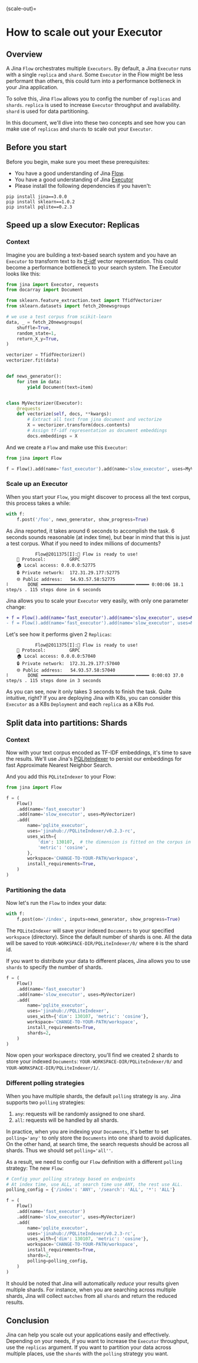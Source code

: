 (scale-out)=
# How to scale out your Executor

## Overview

A Jina `Flow` orchestrates multiple `Executors`.
By default, a Jina `Executor` runs with a single `replica` and `shard`.
Some `Executor` in the Flow might be less performant than others,
this could turn into a performance bottleneck in your Jina application.

To solve this, Jina `Flow` allows you to config the number of `replicas` and `shards`.
`replica` is used to increase `Executor` throughput and availability.
`shard` is used for data partitioning.

In this document, we'll dive into these two concepts and see how you can make use of `replicas` and `shards` to scale out your `Executor`.

## Before you start
<!-- Delete this section if your readers can go to the steps without requiring any prerequisite knowledge. -->
Before you begin, make sure you meet these prerequisites:

* You have a good understanding of Jina [Flow](../fundamentals/flow/index.md).
* You have a good understanding of Jina [Executor](../fundamentals/executor/index.md)
* Please install the following dependencies if you haven't:


```shell
pip install jina==3.0.0
pip install sklearn==1.0.2
pip install pqlite==0.2.3
```

## Speed up a slow Executor: Replicas

### Context

Imagine you are building a text-based search system and you have an `Executor` to transform text to its [tf-idf](https://en.wikipedia.org/wiki/Tf-idf) vector representation.
This could become a performance bottleneck to your search system.
The Executor looks like this:

```python
from jina import Executor, requests
from docarray import Document

from sklearn.feature_extraction.text import TfidfVectorizer
from sklearn.datasets import fetch_20newsgroups

# we use a test corpus from scikit-learn
data, _ = fetch_20newsgroups(
    shuffle=True,
    random_state=1,
    return_X_y=True,
)

vectorizer = TfidfVectorizer()
vectorizer.fit(data)


def news_generator():
    for item in data:
        yield Document(text=item)


class MyVectorizer(Executor):
    @requests
    def vectorize(self, docs, **kwargs):
        # Extract all text from jina document and vectorize
        X = vectorizer.transform(docs.contents)
        # Assign tf-idf representation as document embeddings
        docs.embeddings = X
```

And we create a `Flow` and make use this `Executor`:

```python
from jina import Flow

f = Flow().add(name='fast_executor').add(name='slow_executor', uses=MyVectorizer)
```

### Scale up an Executor

When you start your `Flow`, you might discover to process all the text corpus, this process takes a while:

```python
with f:
    f.post('/foo', news_generator, show_progress=True)
```

As Jina reported, it takes around 6 seconds to accomplish the task.
6 seconds sounds reasonable (at index time), but bear in mind that this is just a test corpus.
What if you need to index millions of documents?

```shell
           Flow@2011375[I]:🎉 Flow is ready to use!                                        
	🔗 Protocol: 		GRPC
	🏠 Local access:	0.0.0.0:52775
	🔒 Private network:	172.31.29.177:52775
	🌐 Public address:	54.93.57.58:52775
⠇       DONE ━━━━━━━━━━━━━━━━━━━━━━━━━━━━━━━━━━━╸━━━━━ 0:00:06 18.1 step/s . 115 steps done in 6 seconds
```

Jina allows you to scale your `Executor` very easily, with only one parameter change:

```diff
+ f = Flow().add(name='fast_executor').add(name='slow_executor', uses=MyVectorizer, replicas=2)
- f = Flow().add(name='fast_executor').add(name='slow_executor', uses=MyVectorizer)
```

Let's see how it performs given 2 `Replicas`:

```shell
           Flow@2011375[I]:🎉 Flow is ready to use!                                        
	🔗 Protocol: 		GRPC
	🏠 Local access:	0.0.0.0:57040
	🔒 Private network:	172.31.29.177:57040
	🌐 Public address:	54.93.57.58:57040
⠇       DONE ━━━━━━━━━━━━━━━━━━━━━━━━━━━━━━━━━━━╸━━━━━ 0:00:03 37.0 step/s . 115 steps done in 3 seconds
```

As you can see, now it only takes 3 seconds to finish the task.
Quite intuitive, right?
If you are deploying Jina with K8s, you can consider this `Executor` as a K8s `Deployment` and each `replica` as a K8s `Pod`.

## Split data into partitions: Shards

### Context

Now with your text corpus encoded as TF-IDF embeddings,
it's time to save the results.
We'll use Jina's [PQLiteIndexer](https://hub.jina.ai/executor/pn1qofsj) to persist our embeddings for fast Approximate Nearest Neighbor Search.

And you add this `PQLiteIndexer` to your Flow:

```python
from jina import Flow

f = (
    Flow()
    .add(name='fast_executor')
    .add(name='slow_executor', uses=MyVectorizer)
    .add(
        name='pqlite_executor',
        uses='jinahub://PQLiteIndexer/v0.2.3-rc',
        uses_with={
            'dim': 130107,  # the dimension is fitted on the corpus in news dataset
            'metric': 'cosine',
        },
        workspace='CHANGE-TO-YOUR-PATH/workspace',
        install_requirements=True,
    )
)
```

### Partitioning the data

Now let's run the `Flow` to index your data:
```python
with f:
    f.post(on='/index', inputs=news_generator, show_progress=True)
```

The `PQLiteIndexer` will save your indexed `Documents` to your specified `workspace` (directory).
Since the default number of shards is one.
All the data will be saved to `YOUR-WORKSPACE-DIR/PQLiteIndexer/0/` where `0` is the shard id.

If you want to distribute your data to different places, Jina allows you to use `shards` to specify the number of shards.

```python
f = (
    Flow()
    .add(name='fast_executor')
    .add(name='slow_executor', uses=MyVectorizer)
    .add(
        name='pqlite_executor',
        uses='jinahub://PQLiteIndexer',
        uses_with={'dim': 130107, 'metric': 'cosine'},
        workspace='CHANGE-TO-YOUR-PATH/workspace',
        install_requirements=True,
        shards=2,
    )
)
```

Now open your workspace directory, you'll find we created 2 shards to store your indexed `Documents`:
`YOUR-WORKSPACE-DIR/PQLiteIndexer/0/` and `YOUR-WORKSPACE-DIR/PQLiteIndexer/1/`.

### Different polling strategies

When you have multiple shards, the default `polling` strategy is `any`.
Jina supports two `polling` strategies:

1. `any`: requests will be randomly assigned to one shard.
2. `all`: requests will be handled by all shards.

In practice, when you are indexing your `Documents`,
it's better to set `polling='any'` to only store the `Documents` into one shard to avoid duplicates.
On the other hand, at search time, the search requests should be across all shards.
Thus we should set `polling='all''`.

As a result, we need to config our `Flow` definition with a different `polling` strategy:
The new `Flow`:

```python
# Config your polling strategy based on endpoints
# At index time, use ALL, at search time use ANY, the rest use ALL.
polling_config = {'/index': 'ANY', '/search': 'ALL', '*': 'ALL'}

f = (
    Flow()
    .add(name='fast_executor')
    .add(name='slow_executor', uses=MyVectorizer)
    .add(
        name='pqlite_executor',
        uses='jinahub://PQLiteIndexer/v0.2.3-rc',
        uses_with={'dim': 130107, 'metric': 'cosine'},
        workspace='CHANGE-TO-YOUR-PATH/workspace',
        install_requirements=True,
        shards=2,
        polling=polling_config,
    )
)
```

It should be noted that Jina will automatically *reduce* your results given multiple shards.
For instance, when you are searching across multiple shards,
Jina will collect `matches` from all `shards` and return the reduced results.

## Conclusion

Jina can help you scale out your applications easily and effectively.
Depending on your needs, if you want to increase the `Executor` throughput, use the `replicas` argument.
If you want to partition your data across multiple places,
use the `shards` with the `polling` strategy you want.